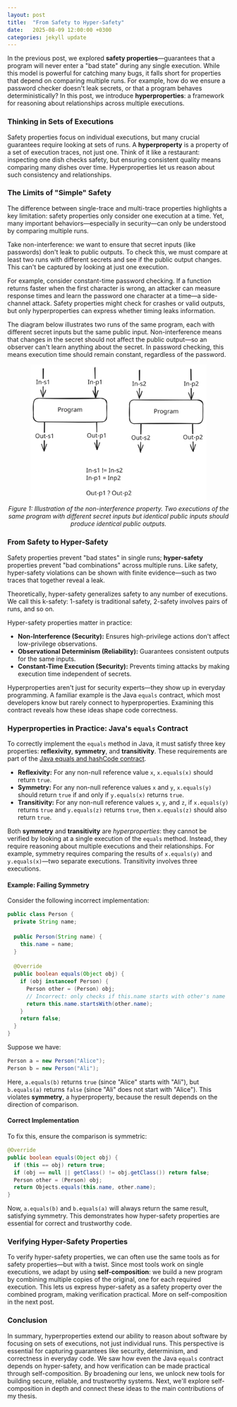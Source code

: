 ```yaml
---
layout: post
title:  "From Safety to Hyper-Safety"
date:   2025-08-09 12:00:00 +0300
categories: jekyll update
---
```


In the previous post, we explored **safety properties**—guarantees that a program will never enter a "bad state" during any single execution. While this model is powerful for catching many bugs, it falls short for properties that depend on comparing multiple runs. For example, how do we ensure a password checker doesn't leak secrets, or that a program behaves deterministically? In this post, we introduce **hyperproperties**: a framework for reasoning about relationships across multiple executions.

### Thinking in Sets of Executions

Safety properties focus on individual executions, but many crucial guarantees require looking at sets of runs. A **hyperproperty** is a property of a set of execution traces, not just one. Think of it like a restaurant: inspecting one dish checks safety, but ensuring consistent quality means comparing many dishes over time. Hyperproperties let us reason about such consistency and relationships.

### The Limits of "Simple" Safety

The difference between single-trace and multi-trace properties highlights a key limitation: safety properties only consider one execution at a time. Yet, many important behaviors—especially in security—can only be understood by comparing multiple runs.

Take non-interference: we want to ensure that secret inputs (like passwords) don't leak to public outputs. To check this, we must compare at least two runs with different secrets and see if the public output changes. This can't be captured by looking at just one execution.

For example, consider constant-time password checking. If a function returns faster when the first character is wrong, an attacker can measure response times and learn the password one character at a time—a side-channel attack. Safety properties might check for crashes or valid outputs, but only hyperproperties can express whether timing leaks information.

The diagram below illustrates two runs of the same program, each with different secret inputs but the same public input. Non-interference means that changes in the secret should not affect the public output—so an observer can't learn anything about the secret. In password checking, this means execution time should remain constant, regardless of the password.

<figure style="text-align: center; margin: 0 auto; display: flex; flex-direction: column; align-items: center;">
  <img src="/assets/images/non-interference.svg" alt="Non-interference illustration" style="max-width: 400px;">
  <figcaption style="margin-top: 10px;"><em>Figure 1: Illustration of the non-interference property. Two executions of the same program with different secret inputs but identical public inputs should produce identical public outputs.</em></figcaption>
</figure>

### From Safety to Hyper-Safety

<!-- 
**4. From Hyperproperties to "Hyper-Safety"**
    *   Connect the new concept back to the familiar one. If a "safety property" means a "bad thing" (a bad state) never happens in a single run, then a **"hyper-safety"** property means a "bad combination" of things never happens across a set of runs.
    *   Emphasize that, like safety, hyper-safety violations can be demonstrated with finite evidence (e.g., "Here are the two execution traces that, together, prove the violation").
-->
Safety properties prevent "bad states" in single runs; **hyper-safety** properties prevent "bad combinations" across multiple runs. Like safety, hyper-safety violations can be shown with finite evidence—such as two traces that together reveal a leak.

Theoretically, hyper-safety generalizes safety to any number of executions. We call this k-safety: 1-safety is traditional safety, 2-safety involves pairs of runs, and so on.

Hyper-safety properties matter in practice:
- **Non-Interference (Security):** Ensures high-privilege actions don't affect low-privilege observations.
- **Observational Determinism (Reliability):** Guarantees consistent outputs for the same inputs.
- **Constant-Time Execution (Security):** Prevents timing attacks by making execution time independent of secrets.

Hyperproperties aren't just for security experts—they show up in everyday programming. A familiar example is the Java `equals` contract, which most developers know but rarely connect to hyperproperties. Examining this contract reveals how these ideas shape code correctness.

### Hyperproperties in Practice: Java's `equals` Contract

To correctly implement the `equals` method in Java, it must satisfy three key properties: **reflexivity**, **symmetry**, and **transitivity**. These requirements are part of the [Java equals and hashCode contract](https://www.baeldung.com/java-equals-hashcode-contracts).

- **Reflexivity:** For any non-null reference value `x`, `x.equals(x)` should return `true`.
- **Symmetry:** For any non-null reference values `x` and `y`, `x.equals(y)` should return `true` if and only if `y.equals(x)` returns `true`.
- **Transitivity:** For any non-null reference values `x`, `y`, and `z`, if `x.equals(y)` returns `true` and `y.equals(z)` returns `true`, then `x.equals(z)` should also return `true`.

Both **symmetry** and **transitivity** are *hyperproperties*: they cannot be verified by looking at a single execution of the `equals` method. Instead, they require reasoning about multiple executions and their relationships. For example, symmetry requires comparing the results of `x.equals(y)` and `y.equals(x)`—two separate executions. Transitivity involves three executions.

#### Example: Failing Symmetry

Consider the following incorrect implementation:

```java
public class Person {
  private String name;

  public Person(String name) {
    this.name = name;
  }

  @Override
  public boolean equals(Object obj) {
    if (obj instanceof Person) {
      Person other = (Person) obj;
      // Incorrect: only checks if this.name starts with other's name
      return this.name.startsWith(other.name);
    }
    return false;
  }
}
```

Suppose we have:
```java
Person a = new Person("Alice");
Person b = new Person("Ali");
```
Here, `a.equals(b)` returns `true` (since "Alice" starts with "Ali"), but `b.equals(a)` returns `false` (since "Ali" does not start with "Alice"). This violates **symmetry**, a hyperproperty, because the result depends on the direction of comparison.

#### Correct Implementation

To fix this, ensure the comparison is symmetric:

```java
@Override
public boolean equals(Object obj) {
  if (this == obj) return true;
  if (obj == null || getClass() != obj.getClass()) return false;
  Person other = (Person) obj;
  return Objects.equals(this.name, other.name);
}
```

Now, `a.equals(b)` and `b.equals(a)` will always return the same result, satisfying symmetry. This demonstrates how hyper-safety properties are essential for correct and trustworthy code.


### Verifying Hyper-Safety Properties

To verify hyper-safety properties, we can often use the same tools as for safety properties—but with a twist. Since most tools work on single executions, we adapt by using **self-composition**: we build a new program by combining multiple copies of the original, one for each required execution. This lets us express hyper-safety as a safety property over the combined program, making verification practical. More on self-composition in the next post.



### Conclusion

In summary, hyperproperties extend our ability to reason about software by focusing on sets of executions, not just individual runs. This perspective is essential for capturing guarantees like security, determinism, and correctness in everyday code. We saw how even the Java `equals` contract depends on hyper-safety, and how verification can be made practical through self-composition. By broadening our lens, we unlock new tools for building secure, reliable, and trustworthy systems. Next, we'll explore self-composition in depth and connect these ideas to the main contributions of my thesis.